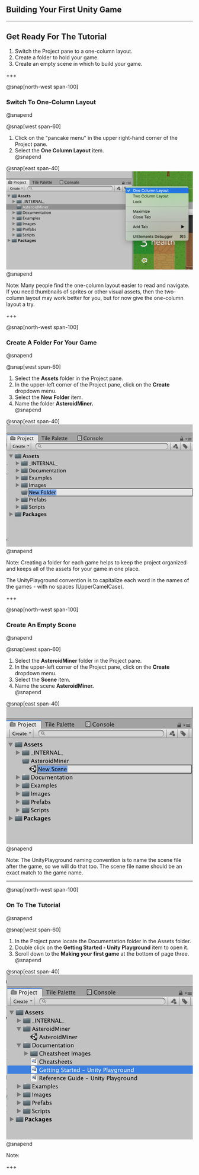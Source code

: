 ## Building Your First Unity Game

---

## Get Ready For The Tutorial

1. Switch the Project pane to a one-column layout.
1. Create a folder to hold your game.
1. Create an empty scene in which to build your game.

+++

@snap[north-west span-100]
### Switch To One-Column Layout
@snapend

@snap[west span-60]
1. Click on the "pancake menu" in the upper right-hand corner of the Project pane.  
2. Select the **One Column Layout** item.  
@snapend

@snap[east span-40]
![](units/4/assignments/2-first-unity-game/assets/one-column-layout.png)
@snapend

Note: Many people find the one-column layout easier to read and navigate. If you need thumbnails of sprites or other visual assets, then the two-column layout may work better for you, but for now give the one-column layout a try.

+++

@snap[north-west span-100]
### Create A Folder For Your Game
@snapend

@snap[west span-60]
1. Select the **Assets** folder in the Project pane.  
2. In the upper-left corner of the Project pane, click on the **Create** dropdown menu.  
3. Select the **New Folder** item.  
4. Name the folder **AsteroidMiner.**  
@snapend

@snap[east span-40]
![](units/4/assignments/2-first-unity-game/assets/new-folder.png)
@snapend

Note: Creating a folder for each game helps to keep the project organized and keeps all of the assets for your game in one place.

The UnityPlayground convention is to capitalize each word in the names of the games - with no spaces (UpperCamelCase).

+++

@snap[north-west span-100]
### Create An Empty Scene
@snapend

@snap[west span-60]
1. Select the **AsteroidMiner** folder in the Project pane.  
2. In the upper-left corner of the Project pane, click on the **Create** dropdown menu.  
3. Select the **Scene** item.  
4. Name the scene **AsteroidMiner.**  
@snapend

@snap[east span-40]
![](units/4/assignments/2-first-unity-game/assets/new-scene.png)
@snapend

Note: The UnityPlayground naming convention is to name the scene file after the game, so we will do that too. The scene file name should be an exact match to the game name.

---

@snap[north-west span-100]
### On To The Tutorial
@snapend

@snap[west span-60]
1. In the Project pane locate the Documentation folder in the Assets folder.  
2. Double click on the **Getting Started - Unity Playground** item to open it.  
3. Scroll down to the **Making your first game** at the bottom of page three.
@snapend

@snap[east span-40]
![](units/4/assignments/2-first-unity-game/assets/tutorial.png)
@snapend

Note: 

+++

